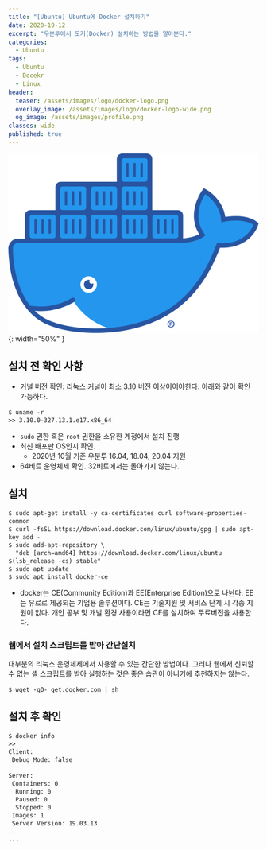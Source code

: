 ```yaml
---
title: "[Ubuntu] Ubuntu에 Docker 설치하기"
date: 2020-10-12
excerpt: "우분투에서 도커(Docker) 설치하는 방법을 알아본다."
categories:
  - Ubuntu
tags:
  - Ubuntu
  - Docekr
  - Linux
header:
  teaser: /assets/images/logo/docker-logo.png
  overlay_image: /assets/images/logo/docker-logo-wide.png
  og_image: /assets/images/profile.png
classes: wide
published: true
---
```

![](/assets/images/logo/docker-logo.png){: width="50%" }
## 설치 전 확인 사항
- 커널 버전 확인: 리눅스 커널이 최소 3.10 버전 이상이어야한다. 아래와 같이 확인 가능하다.
```shell
$ uname -r
>> 3.10.0-327.13.1.e17.x86_64
``` 

- `sudo` 권한 혹은 `root` 권한을 소유한 계정에서 설치 진행
- 최신 배포판 OS인지 확인.
  - 2020년 10월 기준 우분투 16.04, 18.04, 20.04 지원
- 64비트 운영체제 확인. 32비트에서는 돌아가지 않는다. 

## 설치
```shell
$ sudo apt-get install -y ca-certificates curl software-properties-common
$ curl -fsSL https://download.docker.com/linux/ubuntu/gpg | sudo apt-key add -
$ sudo add-apt-repository \
  "deb [arch=amd64] https://download.docker.com/linux/ubuntu $(lsb_release -cs) stable"
$ sudo apt update
$ sudo apt install docker-ce
```
- docker는 CE(Community Edition)과 EE(Enterprise Edition)으로 나뉜다. EE는 유료로 제공되는 기업용 솔루션이다.
  CE는 기술지원 및 서비스 단계 시 각종 지원이 없다. 개인 공부 및 개발 환경 사용이라면 CE를 설치하여 무료버전을 사용한다. 
  
### 웹에서 설치 스크립트를 받아 간단설치
대부분의 리눅스 운영체제에서 사용할 수 있는 간단한 방법이다. 그러나 웹에서 신뢰할 수 없는 셸 스크립트를 받아 실행하는 것은 좋은 습관이 
아니기에 추천하지는 않는다.
```shell
$ wget -qO- get.docker.com | sh
```  
## 설치 후 확인
```shell
$ docker info
>>
Client:
 Debug Mode: false

Server:
 Containers: 0
  Running: 0
  Paused: 0
  Stopped: 0
 Images: 1
 Server Version: 19.03.13
...
...
```